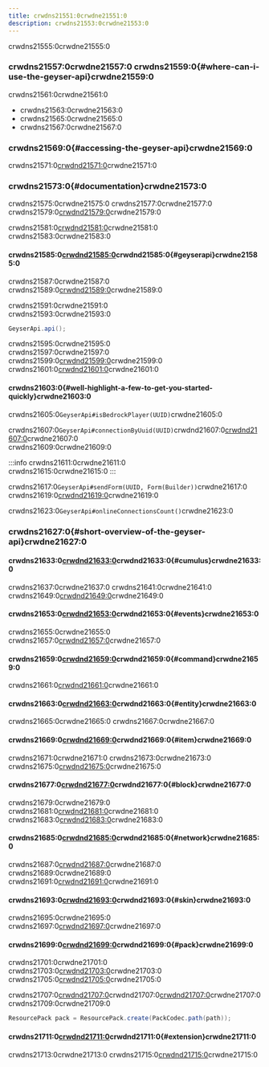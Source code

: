 ```yaml
---
title: crwdns21551:0crwdne21551:0
description: crwdns21553:0crwdne21553:0
---
```


crwdns21555:0crwdne21555:0

### crwdns21557:0crwdne21557:0 crwdns21559:0{#where-can-i-use-the-geyser-api}crwdne21559:0

crwdns21561:0crwdne21561:0

- crwdns21563:0crwdne21563:0
- crwdns21565:0crwdne21565:0
- crwdns21567:0crwdne21567:0

### crwdns21569:0{#accessing-the-geyser-api}crwdne21569:0

crwdns21571:0[crwdnd21571:0](/wiki/geyser/getting-started-with-the-api)crwdne21571:0

### crwdns21573:0{#documentation}crwdne21573:0

crwdns21575:0crwdne21575:0
crwdns21577:0crwdne21577:0
crwdns21579:0[crwdnd21579:0](/wiki/geyser/extensions)crwdne21579:0

crwdns21581:0[crwdnd21581:0](https://repo.opencollab.dev/javadoc/maven-snapshots/org/geysermc/geyser/api/latest)crwdne21581:0
crwdns21583:0crwdne21583:0

#### crwdns21585:0[crwdnd21585:0](https://github.com/GeyserMC/Geyser/blob/master/api/src/main/java/org/geysermc/geyser/api/GeyserApi.java)crwdnd21585:0{#geyserapi}crwdne21585:0

crwdns21587:0crwdne21587:0
crwdns21589:0[crwdnd21589:0](https://github.com/GeyserMC/api/blob/master/base/src/main/java/org/geysermc/api/GeyserApiBase.java)crwdne21589:0

crwdns21591:0crwdne21591:0\
crwdns21593:0crwdne21593:0

```java
GeyserApi.api();
```

crwdns21595:0crwdne21595:0\
crwdns21597:0crwdne21597:0\
crwdns21599:0[crwdnd21599:0](https://github.com/GeyserMC/Geyser/blob/master/api/src/main/java/org/geysermc/geyser/api/GeyserApi.java)crwdne21599:0
crwdns21601:0[crwdnd21601:0](https://github.com/GeyserMC/api/blob/master/base/src/main/java/org/geysermc/api/GeyserApiBase.java)crwdne21601:0

#### crwdns21603:0{#well-highlight-a-few-to-get-you-started-quickly}crwdne21603:0

crwdns21605:0`GeyserApi#isBedrockPlayer(UUID)`crwdne21605:0

crwdns21607:0`GeyserApi#connectionByUuid(UUID)`crwdnd21607:0[crwdnd21607:0](https://github.com/GeyserMC/api/blob/master/base/src/main/java/org/geysermc/api/connection/Connection.java)crwdne21607:0\
crwdns21609:0crwdne21609:0

:::info
crwdns21611:0crwdne21611:0\
crwdns21615:0crwdne21615:0
:::

crwdns21617:0`GeyserApi#sendForm(UUID, Form(Builder))`crwdne21617:0\
crwdns21619:0[crwdnd21619:0](/wiki/geyser/forms/)crwdne21619:0

crwdns21623:0`GeyserApi#onlineConnectionsCount()`crwdne21623:0

### crwdns21627:0{#short-overview-of-the-geyser-api}crwdne21627:0

#### crwdns21633:0[crwdnd21633:0](https://github.com/GeyserMC/Cumulus/tree/master/src/main/java/org/geysermc/cumulus)crwdnd21633:0{#cumulus}crwdne21633:0

crwdns21637:0crwdne21637:0
crwdns21641:0crwdne21641:0 crwdns21649:0[crwdnd21649:0](/wiki/geyser/forms/)crwdne21649:0

#### crwdns21653:0[crwdnd21653:0](https://github.com/GeyserMC/Geyser/tree/master/api/src/main/java/org/geysermc/geyser/api/event)crwdnd21653:0{#events}crwdne21653:0

crwdns21655:0crwdne21655:0 crwdns21657:0[crwdnd21657:0](/wiki/geyser/events)crwdne21657:0

#### crwdns21659:0[crwdnd21659:0](https://github.com/GeyserMC/Geyser/tree/master/api/src/main/java/org/geysermc/geyser/api/command)crwdnd21659:0{#command}crwdne21659:0

crwdns21661:0[crwdnd21661:0](/wiki/geyser/extensions)crwdne21661:0

#### crwdns21663:0[crwdnd21663:0](https://github.com/GeyserMC/Geyser/tree/master/api/src/main/java/org/geysermc/geyser/api/entity)crwdnd21663:0{#entity}crwdne21663:0

crwdns21665:0crwdne21665:0 crwdns21667:0crwdne21667:0

#### crwdns21669:0[crwdnd21669:0](https://github.com/GeyserMC/Geyser/tree/master/api/src/main/java/org/geysermc/geyser/api/item)crwdnd21669:0{#item}crwdne21669:0

crwdns21671:0crwdne21671:0 crwdns21673:0crwdne21673:0
crwdns21675:0[crwdnd21675:0](/wiki/geyser/custom-items)crwdne21675:0

#### crwdns21677:0[crwdnd21677:0](https://github.com/GeyserMC/Geyser/tree/master/api/src/main/java/org/geysermc/geyser/api/block)crwdnd21677:0{#block}crwdne21677:0

crwdns21679:0crwdne21679:0 crwdns21681:0[crwdnd21681:0](https://github.com/GeyserMC/Geyser/blob/master/api/src/main/java/org/geysermc/geyser/api/event/lifecycle/GeyserDefineCustomBlocksEvent.java)crwdne21681:0
crwdns21683:0[crwdnd21683:0](/wiki/geyser/custom-blocks)crwdne21683:0

#### crwdns21685:0[crwdnd21685:0](https://github.com/GeyserMC/Geyser/tree/master/api/src/main/java/org/geysermc/geyser/api/network)crwdnd21685:0{#network}crwdne21685:0

crwdns21687:0[crwdnd21687:0](https://github.com/GeyserMC/Geyser/blob/master/api/src/main/java/org/geysermc/geyser/api/network/RemoteServer.java)crwdne21687:0 crwdns21689:0crwdne21689:0
crwdns21691:0[crwdnd21691:0](https://github.com/GeyserMC/Geyser/blob/master/api/src/main/java/org/geysermc/geyser/api/network/BedrockListener.java)crwdne21691:0

#### crwdns21693:0[crwdnd21693:0](https://github.com/GeyserMC/Geyser/tree/master/api/src/main/java/org/geysermc/geyser/api/skin)crwdnd21693:0{#skin}crwdne21693:0

crwdns21695:0crwdne21695:0 crwdns21697:0[crwdnd21697:0](https://github.com/GeyserMC/Geyser/blob/master/api/src/main/java/org/geysermc/geyser/api/event/bedrock/SessionSkinApplyEvent.java)crwdne21697:0

#### crwdns21699:0[crwdnd21699:0](https://github.com/GeyserMC/Geyser/tree/master/api/src/main/java/org/geysermc/geyser/api/pack)crwdnd21699:0{#pack}crwdne21699:0

crwdns21701:0crwdne21701:0 crwdns21703:0[crwdnd21703:0](https://github.com/GeyserMC/Geyser/blob/master/api/src/main/java/org/geysermc/geyser/api/event/bedrock/SessionLoadResourcePacksEvent.java)crwdne21703:0
crwdns21705:0[crwdnd21705:0](https://github.com/GeyserMC/Geyser/blob/master/api/src/main/java/org/geysermc/geyser/api/event/lifecycle/GeyserLoadResourcePacksEvent.java)crwdne21705:0

crwdns21707:0[crwdnd21707:0](https://github.com/GeyserMC/Geyser/blob/master/api/src/main/java/org/geysermc/geyser/api/pack/PackCodec.java)crwdnd21707:0[crwdnd21707:0](https://github.com/GeyserMC/Geyser/blob/master/api/src/main/java/org/geysermc/geyser/api/pack/PathPackCodec.java)crwdne21707:0
crwdns21709:0crwdne21709:0

```java
ResourcePack pack = ResourcePack.create(PackCodec.path(path));
```

#### crwdns21711:0[crwdnd21711:0](https://github.com/GeyserMC/Geyser/tree/master/api/src/main/java/org/geysermc/geyser/api/extension)crwdnd21711:0{#extension}crwdne21711:0

crwdns21713:0crwdne21713:0
crwdns21715:0[crwdnd21715:0](/wiki/geyser/extensions)crwdne21715:0

